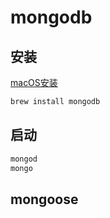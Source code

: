 # mongodb

## 安装

[macOS安装](https://docs.mongodb.com/manual/tutorial/install-mongodb-on-os-x/)

```sh
brew install mongodb
```

## 启动

```sh
mongod
mongo
```

## mongoose